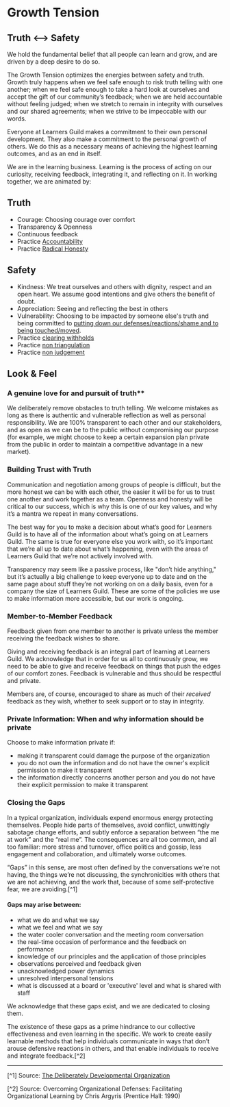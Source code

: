 # Growth Tension

## Truth <--> Safety

We hold the fundamental belief that all people can learn and grow, and are driven by a deep desire to do so.

The Growth Tension optimizes the energies between safety and truth. Growth truly happens when we feel safe enough to risk truth telling with one another; when we feel safe enough to take a hard look at ourselves and accept the gift of our community’s feedback; when we are held accountable without feeling judged; when we stretch to remain in integrity with ourselves and our shared agreements; when we strive to be impeccable with our words.

Everyone at Learners Guild makes a commitment to their own personal development. They also make a commitment to the personal growth of others. We do this as a necessary means of achieving the highest learning outcomes, and as an end in itself.

We are in the learning business. Learning is the process of acting on our curiosity, receiving feedback, integrating it, and reflecting on it. In working together, we are animated by:

## Truth

- Courage: Choosing courage over comfort
- Transparency & Openness
- Continuous feedback
- Practice [Accountability](/Practices/Accountability.md)
- Practice [Radical Honesty](/Practices/Radical_Honesty.md)


## Safety

- Kindness: We treat ourselves and others with dignity, respect and an open heart. We assume good intentions and give others the benefit of doubt.
- Appreciation: Seeing and reflecting the best in others
- Vulnerability: Choosing to be impacted by someone else's truth and being committed to [putting down our defenses/reactions/shame and to being touched/moved](https://www.ted.com/talks/brene_brown_on_vulnerability?language=en).
- Practice [clearing withholds](/Practices/Clearing_Withholds.md)
- Practice [non triangulation](/Practices/Non_Triangulation.md)
- Practice [non judgement](/Practices/Non_Judgement.md)


## Look & Feel

### A genuine love for and pursuit of truth**

We deliberately remove obstacles to truth telling. We welcome mistakes as long as there is authentic and vulnerable reflection as well as personal responsibility. We are 100% transparent to each other and our stakeholders, and as open as we can be to the public without compromising our purpose (for example, we might choose to keep a certain expansion plan private from the public in order to maintain a competitive advantage in a new market).

### Building Trust with Truth

Communication and negotiation among groups of people is difficult, but the more honest we can be with each other, the easier it will be for us to trust one another and work together as a team. Openness and honesty will be critical to our success, which is why this is one of our key values, and why it’s a mantra we repeat in many conversations.

The best way for you to make a decision about what’s good for Learners Guild is to have all of the information about what’s going on at Learners Guild. The same is true for everyone else you work with, so it’s important that we’re all up to date about what’s happening, even with the areas of Learners Guild that we’re not actively involved with.

Transparency may seem like a passive process, like "don’t hide anything," but it’s actually a big challenge to keep everyone up to date and on the same page about stuff they’re not working on on a daily basis, even for a company the size of Learners Guild. These are some of the policies we use to make information more accessible, but our work is ongoing.

### Member-to-Member Feedback

Feedback given from one member to another is private unless the member receiving the feedback wishes to share.

Giving and receiving feedback is an integral part of learning at Learners Guild. We acknowledge that in order for us all to continuously grow, we need to be able to give and receive feedback on things that push the edges of our comfort zones. Feedback is vulnerable and thus should be respectful and private.

Members are, of course, encouraged to share as much of their _received_ feedback as they wish, whether to seek support or to stay in integrity.

### Private Information: When and why information should be private

Choose to make information private if:

- making it transparent could damage the purpose of the organization
- you do not own the information and do not have the owner's explicit permission to make it transparent
- the information directly concerns another person and you do not have their explicit permission to make it transparent


### Closing the Gaps

In a typical organization, individuals expend enormous energy protecting themselves. People hide parts of themselves, avoid conflict, unwittingly sabotage change efforts, and subtly enforce a separation between “the me at work” and the “real me”. The consequences are all too common, and all too familiar: more stress and turnover, office politics and gossip, less engagement and collaboration, and ultimately worse outcomes.

“Gaps” in this sense, are most often defined by the conversations we’re not having, the things we’re not discussing, the synchronicities with others that we are not achieving, and the work that, because of some self-protective fear, we are avoiding.[^1]

#### Gaps may arise between:

* what we do and what we say
* what we feel and what we say
* the water cooler conversation and the meeting room conversation
* the real-time occasion of performance and the feedback on performance
* knowledge of our principles and the application of those principles
* observations perceived and feedback given
* unacknowledged power dynamics
* unresolved interpersonal tensions
* what is discussed at a board or 'executive' level and what is shared with staff

We acknowledge that these gaps exist, and we are dedicated to closing them.

The existence of these gaps as a prime hindrance to our collective effectiveness and even learning in the specific. We work to create easily learnable methods that help individuals communicate in ways that don’t arouse defensive reactions in others, and that enable individuals to receive and integrate feedback.[^2]

----

[^1] Source: [The Deliberately Developmental Organization](https://static1.squarespace.com/static/54541a13e4b0331fc2f2a0f7/t/550b6b72e4b0ff02510e1594/1426811762075/W2G+What+is+a+DDO+Sept+2013+Copyrighted.pdf)

[^2] Source: Overcoming Organizational Defenses: Facilitating Organizational Learning by Chris Argyris (Prentice Hall: 1990)
